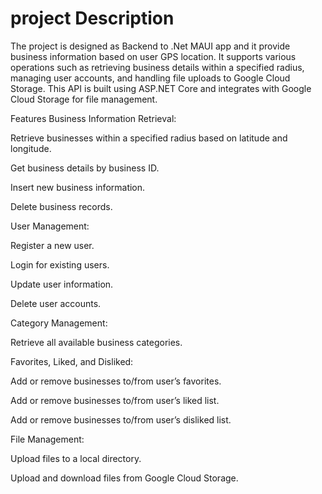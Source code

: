 # project Description
 
The project is designed as Backend to .Net MAUI app and it provide business information based on user GPS location. It supports various operations such as retrieving business details within a specified radius, managing user accounts, and handling file uploads to Google Cloud Storage. This API is built using ASP.NET Core and integrates with Google Cloud Storage for file management.

Features
Business Information Retrieval:

Retrieve businesses within a specified radius based on latitude and longitude.

Get business details by business ID.

Insert new business information.

Delete business records.

User Management:

Register a new user.

Login for existing users.

Update user information.

Delete user accounts.

Category Management:

Retrieve all available business categories.

Favorites, Liked, and Disliked:


Add or remove businesses to/from user’s favorites.

Add or remove businesses to/from user’s liked list.

Add or remove businesses to/from user’s disliked list.

File Management:

Upload files to a local directory.

Upload and download files from Google Cloud Storage.
